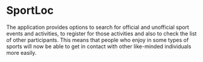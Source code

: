 # SportLoc
The application provides options to search for official and unofficial sport events and activities, to register for those activities and also to check the list of other participants. This means that people who enjoy in some types of sports will now be able to get in contact with other like-minded individuals more easily.